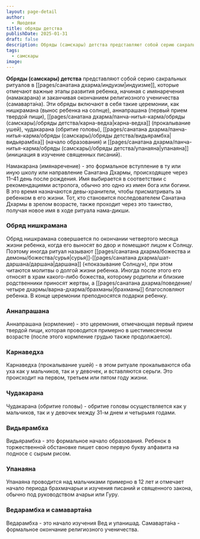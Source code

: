 ```yaml
---
layout: page-detail
author:
  - Яшодеви
title: обряды детства
publishDate: 2025-01-31
draft: false
description: Обряды (самскары) детства представляют собой серию сакральных ритуалов в индуизме, которые отмечают важные этапы развития ребенка, начиная с имянаречения (намакарана) и заканчивая окончанием религиозного ученичества (самаварта́на). Эти обряды включают в себя такие церемонии, как нишкрамана (вынос ребенка на солнце), аннапрашана (первый прием твердой пищи), карнаведха (прокалывание ушей), чудакарана (обритие головы), видьярамбха (начало образования) и упанаяна (инициация в изучение священных писаний).
tags:
  - самскары
image:
---
```

**Обряды (самскары) детства** представляют собой серию сакральных ритуалов в [[pages/санатана дхарма/индуизм|индуизме]], которые отмечают важные этапы развития ребенка, начиная с имянаречения (намакарана) и заканчивая окончанием религиозного ученичества (самаварта́на). Эти обряды включают в себя такие церемонии, как нишкрамана (вынос ребенка на солнце), аннапрашана (первый прием твердой пищи), [[pages/санатана дхарма/панча-нитья-карма/обряды (самскары)/обряды детства/карна-ведха|карна-ведха]] (прокалывание ушей), чудакарана (обритие головы), [[pages/санатана дхарма/панча-нитья-карма/обряды (самскары)/обряды детства/видьярамбха|видьярамбха]] (начало образования) и [[pages/санатана дхарма/панча-нитья-карма/обряды (самскары)/обряды детства/упанаяна|упанаяна]] (инициация в изучение священных писаний). 

Намакарана (имянаречение) - это формальное вступление в ту или иную школу или направление Санатана Дхармы, происходящее через 11–41 день после рождения. Имя выбирается в соответствии с рекомендациями астролога, обычно это одно из имен бога или богини. В это время назначаются девы-хранители, чтобы присматривать за ребенком в его жизни. Тот, кто становится последователем Санатана Дхармы в зрелом возрасте, также проходит через это таинство, получая новое имя в ходе ритуала нама-дикши.

### Обряд нишкрамана

Обряд нишкрамана совершается по окончании четвертого месяца жизни ребенка, когда его выносят во двор и помещают лицом к Солнцу. Поэтому иногда ритуал называют [[pages/санатана дхарма/божества и демоны/божества/сурья|сурья]]-[[pages/санатана дхарма/шат-даршана/даршана|даршана]] («показывание Солнцу»), при этом читаются молитвы о долгой жизни ребенка. Иногда после этого его относят в храм какого-либо божества, которому родители и близкие родственники приносят жертвы, а [[pages/санатана дхарма/поведение/четыре дхармы/варна-дхарма/брахманы|брахманы]] благословляют ребенка. В конце церемонии преподносятся подарки ребенку.

### Аннапрашана

Аннапрашана (кормление) - это церемония, отмечающая первый прием твердой пищи, которая проводится примерно в шестимесячном возрасте (после этого кормление грудью также продолжается).

### Карнаведха

Карнаведха (прокалывание ушей) - в этом ритуале прокалываются оба уха как у мальчиков, так и у девочек, и вставляются серьги. Это происходит на первом, третьем или пятом году жизни.

### Чудакарана

Чудакарана (обритие головы) - обритие головы осуществляется как у мальчиков, так и у девочек между 31-м днем и четырьмя годами.

### Видьярамбха

Видьярамбха - это формальное начало образования. Ребенок в торжественной обстановке пишет свою первую букву алфавита на подносе с сырым рисом.

### Упанаяна

Упанаяна проводится над мальчиками примерно в 12 лет и отмечает начало периода брахмачарьи и изучения писаний и священного закона, обычно под руководством ачарьи или Гуру.

### Ведарамбха и самаварта́на

Ведарамбха - это начало изучения Вед и упанишад. Самаварта́на - формальное окончание религиозного ученичества.